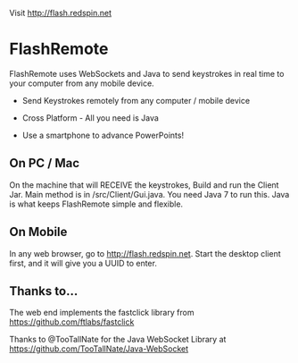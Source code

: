 Visit http://flash.redspin.net

FlashRemote
===========

FlashRemote uses WebSockets and Java to send keystrokes in real time to your computer from any mobile device.

 + Send Keystrokes remotely from any computer / mobile device

 + Cross Platform - All you need is Java

 + Use a smartphone to advance PowerPoints!
  
On PC / Mac
-----------
On the machine that will RECEIVE the keystrokes, Build and run the Client Jar.  Main method is in /src/Client/Gui.java.  You need Java 7 to run this. Java is what keeps FlashRemote simple and flexible.

On Mobile
----------
In any web browser, go to http://flash.redspin.net. Start the desktop client first, and it will give you a UUID to enter.

Thanks to...
---------
The web end implements the fastclick library from https://github.com/ftlabs/fastclick

Thanks to @TooTallNate for the Java WebSocket Library at https://github.com/TooTallNate/Java-WebSocket

